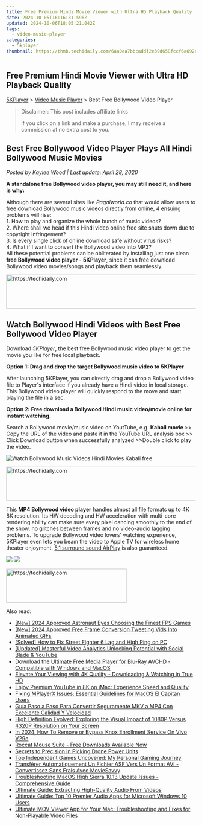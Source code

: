 ```yaml
---
title: Free Premium Hindi Movie Viewer with Ultra HD Playback Quality
date: 2024-10-05T16:16:31.596Z
updated: 2024-10-06T18:05:21.042Z
tags:
  - video-music-player
categories:
  - 5kplayer
thumbnail: https://thmb.techidaily.com/6aa0ea7bbcaddf2e39d658fccf6a692e44a4ec4a56800a8ce19cb472ff0306c6.jpg
---
```


## Free Premium Hindi Movie Viewer with Ultra HD Playback Quality

[5KPlayer](https://tools.techidaily.com/5kplayer/products/) \> [Video Music Player](https://tools.techidaily.com/5kplayer/video-music-player/) \> Best Free Bollywood Video Player

>  Disclaimer: This post includes affiliate links
>
>  If you click on a link and make a purchase, I may receive a commission at no extra cost to you.
>

## Best Free Bollywood Video Player Plays All Hindi Bollywood Music Movies

 _Posted by [Kaylee Wood](https://www.quora.com/profile/Amanda-Hu-21) | Last update: April 28, 2020_

**A standalone free Bollywood video player, you may still need it, and here is why:**

Although there are several sites like _Pagalworld.co_ that would allow users to free download Bollywood music videos directly from online, 4 ensuing problems will rise:   
 1\. How to play and organize the whole bunch of music videos?  
 2\. Where shall we head if this Hindi video online free site shuts down due to copyright infringement?   
 3\. Is every single click of online download safe without virus risks?  
 4\. What if I want to convert the Bollywood video into MP3?  
 All these potential problems can be obliterated by installing just one clean **free Bollywood video player** \- **5KPlayer**, since it can free download Bollywood video movies/songs and playback them seamlessly.

<!-- affiliate ads begin -->
<a href="https://ursime.pxf.io/c/5597632/2136548/16384" target="_top" id="2136548">
  <img src="//a.impactradius-go.com/display-ad/16384-2136548" border="0" alt="https://techidaily.com" width="728" height="90"/>
</a>
<img height="0" width="0" src="https://ursime.pxf.io/i/5597632/2136548/16384" style="position:absolute;visibility:hidden;" border="0" />
<!-- affiliate ads end -->

## Watch Bollywood Hindi Videos with Best Free Bollywood Video Player

Download _5KPlayer_, the best free Bollywood music video player to get the movie you like for free local playback.

**Option 1: Drag and drop the target Bollywood music video to 5KPlayer**

After launching 5KPlayer, you can directly drag and drop a Bollywood video file to Player's interface if you already have a Hindi video in local storage. This Bollywood video player will quickly respond to the move and start playing the file in a sec.

**Option 2: Free download a Bollywood Hindi music video/movie online for instant watching.**

Search a Bollywood movie/music video on YoutTube, e.g. **Kabali movie** \>> Copy the URL of the video and paste it in the YouTube URL analysis box >> Click Download button when successfully analyzed >>Double click to play the video.

![Watch Bollywood Music Videos Hindi Movies Kabali free](https://www.5kplayer.com/video-music-player/../youtube-download/img/kabali-movie-download-zjy-1.jpg)

<!-- affiliate ads begin -->
<a href="https://ephamedtechinc.pxf.io/c/5597632/2139322/26400" target="_top" id="2139322">
  <img src="//a.impactradius-go.com/display-ad/26400-2139322" border="0" alt="https://techidaily.com" width="728" height="90"/>
</a>
<img height="0" width="0" src="https://ephamedtechinc.pxf.io/i/5597632/2139322/26400" style="position:absolute;visibility:hidden;" border="0" />
<!-- affiliate ads end -->

This **MP4 Bollywood video player** handles almost all file formats up to 4K 8K resolution. Its HW decoding and HW acceleration with multi-core rendering ability can make sure every pixel dancing smoothly to the end of the show, no glitches between frames and no video-audio lagging problems. To upgrade Bollywood video lovers' watching experience, 5KPlayer even lets you beam the video to Apple TV for wireless home theater enjoyment, [5.1 surround sound AirPlay](https://tools.techidaily.com/5kplayer/airplay/) is also guaranteed. 

[![](https://www.5kplayer.com/video-music-player/../button/freedownwhitewin.png)](https://tools.techidaily.com/5kplayer/products/) [![](https://www.5kplayer.com/video-music-player/../button/freedownbackmac.png)](https://tools.techidaily.com/5kplayer/products/)

<!-- affiliate ads begin -->
<a href="https://bluettius.sjv.io/c/5597632/2139121/17108" target="_top" id="2139121">
  <img src="//a.impactradius-go.com/display-ad/17108-2139121" border="0" alt="https://techidaily.com" width="320" height="90"/>
</a>
<img height="0" width="0" src="https://bluettius.sjv.io/i/5597632/2139121/17108" style="position:absolute;visibility:hidden;" border="0" />
<!-- affiliate ads end -->

<ins class="adsbygoogle"
     style="display:block"
     data-ad-format="autorelaxed"
     data-ad-client="ca-pub-7571918770474297"
     data-ad-slot="1223367746"></ins>

<ins class="adsbygoogle"
     style="display:block"
     data-ad-client="ca-pub-7571918770474297"
     data-ad-slot="8358498916"
     data-ad-format="auto"
     data-full-width-responsive="true"></ins>

<span class="atpl-alsoreadstyle">Also read:</span>
<div><ul>
<li><a href="https://screen-activity-recording.techidaily.com/new-2024-approved-astronaut-eyes-choosing-the-finest-fps-games/"><u>[New] 2024 Approved Astronaut Eyes Choosing the Finest FPS Games</u></a></li>
<li><a href="https://twitter-videos.techidaily.com/new-2024-approved-free-frame-conversion-tweeting-vids-into-animated-gifs/"><u>[New] 2024 Approved Free Frame Conversion Tweeting Vids Into Animated GIFs</u></a></li>
<li><a href="https://program-issues.techidaily.com/solved-how-to-fix-street-fighter-6-lag-and-high-ping-on-pc/"><u>[Solved] How to Fix Street Fighter 6 Lag and High Ping on PC</u></a></li>
<li><a href="https://facebook-video-share.techidaily.com/updated-masterful-video-analytics-unlocking-potential-with-social-blade-and-youtube/"><u>[Updated] Masterful Video Analytics Unlocking Potential with Social Blade & YouTube</u></a></li>
<li><a href="https://video-creation-software.techidaily.com/download-the-ultimate-free-media-player-for-blu-ray-avchd-compatible-with-windows-and-macos/"><u>Download the Ultimate Free Media Player for Blu-Ray AVCHD - Compatible with Windows and MacOS</u></a></li>
<li><a href="https://video-creation-software.techidaily.com/elevate-your-viewing-with-4k-quality-downloading-and-watching-in-true-hd/"><u>Elevate Your Viewing with 4K Quality - Downloading & Watching in True HD</u></a></li>
<li><a href="https://video-creation-software.techidaily.com/enjoy-premium-youtube-in-8k-on-imac-experience-speed-and-quality/"><u>Enjoy Premium YouTube in 8K on iMac: Experience Speed and Quality</u></a></li>
<li><a href="https://video-creation-software.techidaily.com/fixing-mplayerx-issues-essential-guidelines-for-macos-el-capitan-users/"><u>Fixing MPlayerX Issues: Essential Guidelines for MacOS El Capitan Users</u></a></li>
<li><a href="https://vp-tips.techidaily.com/guia-paso-a-paso-para-convertir-seguramente-mkv-a-mp4-con-excelente-calidad-y-velocidad/"><u>Guía Paso a Paso Para Convertir Seguramente MKV a MP4 Con Excelente Calidad Y Velocidad</u></a></li>
<li><a href="https://video-creation-software.techidaily.com/high-definition-evolved-exploring-the-visual-impact-of-1080p-versus-4320p-resolution-on-your-screen/"><u>High Definition Evolved: Exploring the Visual Impact of 1080P Versus 4320P Resolution on Your Screen</u></a></li>
<li><a href="https://android-unlock.techidaily.com/in-2024-how-to-remove-or-bypass-knox-enrollment-service-on-vivo-v29e-by-drfone-android/"><u>In 2024, How To Remove or Bypass Knox Enrollment Service On Vivo V29e</u></a></li>
<li><a href="https://hardware-updates.techidaily.com/1722965734229-roccat-mouse-suite-free-downloads-available-now/"><u>Roccat Mouse Suite - Free Downloads Available Now</u></a></li>
<li><a href="https://extra-information.techidaily.com/secrets-to-precision-in-picking-drone-power-units/"><u>Secrets to Precision in Picking Drone Power Units</u></a></li>
<li><a href="https://games-able.techidaily.com/top-independent-games-uncovered-my-personal-gaming-journey/"><u>Top Independent Games Uncovered: My Personal Gaming Journey</u></a></li>
<li><a href="https://solve-helper.techidaily.com/transferer-automatiquement-un-fichier-asf-vers-un-format-avi-convertissez-sans-frais-avec-moviesavvy/"><u>Transférer Automatiquement Un Fichier ASF Vers Un Format AVI - Convertissez Sans Frais Avec MovieSavvy</u></a></li>
<li><a href="https://video-creation-software.techidaily.com/troubleshooting-macos-high-sierra-1013-update-issues-comprehensive-guide/"><u>Troubleshooting MacOS High Sierra 10.13 Update Issues - Comprehensive Guide</u></a></li>
<li><a href="https://video-creation-software.techidaily.com/ultimate-guide-extracting-high-quality-audio-from-videos/"><u>Ultimate Guide: Extracting High-Quality Audio From Videos</u></a></li>
<li><a href="https://video-creation-software.techidaily.com/ultimate-guide-top-10-premier-audio-apps-for-microsoft-windows-10-users/"><u>Ultimate Guide: Top 10 Premier Audio Apps for Microsoft Windows 10 Users</u></a></li>
<li><a href="https://video-creation-software.techidaily.com/ultimate-mov-viewer-app-for-your-mac-troubleshooting-and-fixes-for-non-playable-video-files/"><u>Ultimate MOV Viewer App for Your Mac: Troubleshooting and Fixes for Non-Playable Video Files</u></a></li>
</ul></div>

